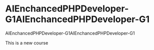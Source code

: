 # AIEnchancedPHPDeveloper-G1AIEnchancedPHPDeveloper-G1
AIEnchancedPHPDeveloper-G1AIEnchancedPHPDeveloper-G1

This is a new course
 
